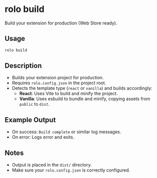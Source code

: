 # rolo build

Build your extension for production (Web Store ready).

## Usage

```sh
rolo build
```

## Description

- Builds your extension project for production.
- Requires `rolo.config.json` in the project root.
- Detects the template type (`react` or `vanilla`) and builds accordingly:
  - **React**: Uses Vite to build and minify the project.
  - **Vanilla**: Uses esbuild to bundle and minify, copying assets from `public` to `dist`.

## Example Output

- On success: `Build complete` or similar log messages.
- On error: Logs error and exits.

## Notes

- Output is placed in the `dist/` directory.
- Make sure your `rolo.config.json` is correctly configured.
